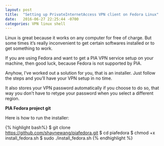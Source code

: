 ```yaml
---
layout: post
title:  "Setting up PrivateInternetAccess VPN client on Fedora Linux"
date:   2016-06-27 22:25:44 -0700
categories: VPN linux shell 
---
```


Linux is great because it works on any computer for free of charge. But some times it’s really inconvenient to get certain softwares installed or to get something to work. 

If you are using Fedora and want to get a PIA VPN service setup on your machine, then good luck, because Fedora is not supported by PIA. 

Anyhow, I’ve worked out a solution for you, that is an installer. Just follow the steps and you’ll have your VPN setup in no time. 

It also stores your VPN password automatically if you choose to do so, that way you don’t have to retype your password when you select a different region.

**PIA Fedora project git**

Here is how to run the installer:

{% highlight bash%}
$ git clone https://github.com/shaynewang/piafedora.git
$ cd piafedora
$ chmod +x install_fedora.sh
$ sudo ./install_fedora.sh
{% endhighlight %}
